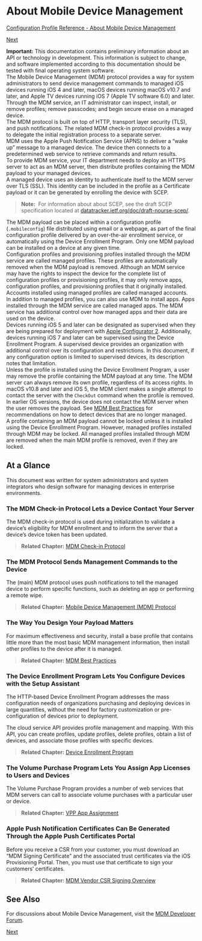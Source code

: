 # About Mobile Device Management

 [Configuration Profile Reference - About Mobile Device Management](https://developer.apple.com/library/content/documentation/Miscellaneous/Reference/MobileDeviceManagementProtocolRef/1-Introduction/Introduction.html)  
  

[Next](https://developer.apple.com/library/content/documentation/Miscellaneous/Reference/MobileDeviceManagementProtocolRef/2-MDM_Check_In_Protocol/MDM_Check_In_Protocol..html)
  
**Important:** This documentation contains preliminary information about an API or technology in development. This information is subject to change, and software implemented according to this documentation should be tested with final operating system software.  
The Mobile Device Management (MDM) protocol provides a way for system administrators to send device management commands to managed iOS devices running iOS 4 and later, macOS devices running macOS v10.7 and later, and Apple TV devices running iOS 7 (Apple TV software 6.0) and later. Through the MDM service, an IT administrator can inspect, install, or remove profiles; remove passcodes; and begin secure erase on a managed device.  
The MDM protocol is built on top of HTTP, transport layer security (TLS), and push notifications. The related MDM check-in protocol provides a way to delegate the initial registration process to a separate server.  
MDM uses the Apple Push Notification Service (APNS) to deliver a “wake up” message to a managed device. The device then connects to a predetermined web service to retrieve commands and return results.  
To provide MDM service, your IT department needs to deploy an HTTPS server to act as an MDM server, then distribute profiles containing the MDM payload to your managed devices.  
A managed device uses an identity to authenticate itself to the MDM server over TLS (SSL). This identity can be included in the profile as a Certificate payload or it can be generated by enrolling the device with SCEP.  
> **Note:** 
For information about about SCEP, see the draft SCEP specification located at [datatracker.ietf.org/doc/draft-nourse-scep/](https://datatracker.ietf.org/doc/draft-nourse-scep/).  
  
The MDM payload can be placed within a configuration profile (`.mobileconfig`) file distributed using email or a webpage, as part of the final configuration profile delivered by an over-the-air enrollment service, or automatically using the Device Enrollment Program. Only one MDM payload can be installed on a device at any given time.  
Configuration profiles and provisioning profiles installed through the MDM service are called managed profiles. These profiles are automatically removed when the MDM payload is removed. Although an MDM service may have the rights to inspect the device for the complete list of configuration profiles or provisioning profiles, it may only remove apps, configuration profiles, and provisioning profiles that it originally installed. Accounts installed using managed profiles are called managed accounts.  
In addition to managed profiles, you can also use MDM to install apps. Apps installed through the MDM service are called managed apps. The MDM service has additional control over how managed apps and their data are used on the device.  
Devices running iOS 5 and later can be designated as supervised when they are being prepared for deployment with [Apple Configurator 2](https://itunes.apple.com/us/app/apple-configurator-2/id1037126344?mt=12). Additionally, devices running iOS 7 and later can be supervised using the Device Enrollment Program. A supervised device provides an organization with additional control over its configuration and restrictions. In this document, if any configuration option is limited to supervised devices, its description notes that limitation.  
Unless the profile is installed using the Device Enrollment Program, a user may remove the profile containing the MDM payload at any time. The MDM server can always remove its own profile, regardless of its access rights. In macOS v10.8 and later and iOS 5, the MDM client makes a single attempt to contact the server with the `CheckOut` command when the profile is removed. In earlier OS versions, the device does not contact the MDM server when the user removes the payload. See [MDM Best Practices](https://developer.apple.com/library/content/documentation/Miscellaneous/Reference/MobileDeviceManagementProtocolRef/6-MDM_Best_Practices/MDM_Best_Practices.html#//apple_ref/doc/uid/TP40017387-CH5-SW2) for recommendations on how to detect devices that are no longer managed.  
A profile containing an MDM payload cannot be locked unless it is installed using the Device Enrollment Program. However, managed profiles installed through MDM may be locked. All managed profiles installed through MDM are removed when the main MDM profile is removed, even if they are locked.  
## At a Glance
  
This document was written for system administrators and system integrators who design software for managing devices in enterprise environments.  
  

### The MDM Check-in Protocol Lets a Device Contact Your Server
  

The MDM check-in protocol is used during initialization to validate a device’s eligibility for MDM enrollment and to inform the server that a device’s device token has been updated.  

> **Related Chapter:** [MDM Check-in Protocol](https://developer.apple.com/library/content/documentation/Miscellaneous/Reference/MobileDeviceManagementProtocolRef/2-MDM_Check_In_Protocol/MDM_Check_In_Protocol..html#//apple_ref/doc/uid/TP40017387-CH4-SW2)  
  
  

### The MDM Protocol Sends Management Commands to the Device
  

The (main) MDM protocol uses push notifications to tell the managed device to perform specific functions, such as deleting an app or performing a remote wipe.  

> **Related Chapter:** [Mobile Device Management (MDM) Protocol](https://developer.apple.com/library/content/documentation/Miscellaneous/Reference/MobileDeviceManagementProtocolRef/3-MDM_Protocol/MDM_Protocol.html#//apple_ref/doc/uid/TP40017387-CH3-SW2)  
  
  

### The Way You Design Your Payload Matters
  

For maximum effectiveness and security, install a base profile that contains little more than the most basic MDM management information, then install other profiles to the device after it is managed.  

> **Related Chapter:** [MDM Best Practices](https://developer.apple.com/library/content/documentation/Miscellaneous/Reference/MobileDeviceManagementProtocolRef/6-MDM_Best_Practices/MDM_Best_Practices.html#//apple_ref/doc/uid/TP40017387-CH5-SW2)  
  
  

### The Device Enrollment Program Lets You Configure Devices with the Setup Assistant
  

The HTTP-based Device Enrollment Program addresses the mass configuration needs of organizations purchasing and deploying devices in large quantities, without the need for factory customization or pre-configuration of devices prior to deployment.  

The cloud service API provides profile management and mapping. With this API, you can create profiles, update profiles, delete profiles, obtain a list of devices, and associate those profiles with specific devices.  

> **Related Chapter:** [Device Enrollment Program](https://developer.apple.com/library/content/documentation/Miscellaneous/Reference/MobileDeviceManagementProtocolRef/4-Profile_Management/ProfileManagement.html#//apple_ref/doc/uid/TP40017387-CH7-SW1)  
  
  

### The Volume Purchase Program Lets You Assign App Licenses to Users and Devices
  

The Volume Purchase Program provides a number of web services that MDM servers can call to associate volume purchases with a particular user or device.  

> **Related Chapter:** [VPP App Assignment](https://developer.apple.com/library/content/documentation/Miscellaneous/Reference/MobileDeviceManagementProtocolRef/5-Web_Service_Protocol_VPP/webservice.html#//apple_ref/doc/uid/TP40017387-CH8-SW1)  
  
  

### Apple Push Notification Certificates Can Be Generated Through the Apple Push Certificates Portal
  

Before you receive a CSR from your customer, you must download an “MDM Signing Certificate” and the associated trust certificates via the iOS Provisioning Portal. Then, you must use that certificate to sign your customers’ certificates.  

> **Related Chapter:** [MDM Vendor CSR Signing Overview](https://developer.apple.com/library/content/documentation/Miscellaneous/Reference/MobileDeviceManagementProtocolRef/7-MDMVendorCSRSigningOverview/MDMVendorCSRSigningOverview.html#//apple_ref/doc/uid/TP40017387-CH6-SW4)  
  
## See Also
For discussions about Mobile Device Management, visit the [MDM Developer Forum](https://devforums.apple.com/).  

[Next](https://developer.apple.com/library/content/documentation/Miscellaneous/Reference/MobileDeviceManagementProtocolRef/2-MDM_Check_In_Protocol/MDM_Check_In_Protocol..html)

  



